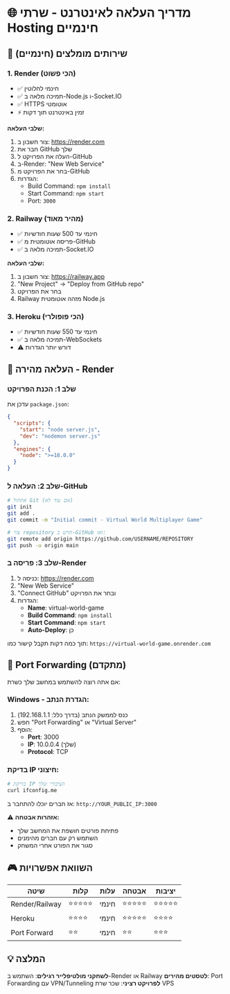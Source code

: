 # 🌐 מדריך העלאה לאינטרנט - שרתי Hosting חינמיים

## 🎯 שירותים מומלצים (חינמיים)

### 1. **Render** (הכי פשוט)
- ✅ חינמי לחלוטין
- ✅ תמיכה מלאה ב-Node.js ו-Socket.IO
- ✅ HTTPS אוטומטי
- ⚡ זמין באינטרנט תוך דקות

**שלבי העלאה:**
1. צור חשבון ב: https://render.com
2. חבר את GitHub שלך
3. העלה את הפרויקט ל-GitHub
4. ב-Render: "New Web Service"
5. בחר את הפרויקט מ-GitHub
6. הגדרות:
   - Build Command: `npm install`
   - Start Command: `npm start`
   - Port: `3000`

### 2. **Railway** (מהיר מאוד)
- ✅ חינמי עד 500 שעות חודשיות
- ✅ פריסה אוטומטית מ-GitHub
- ✅ תמיכה מלאה ב-Socket.IO

**שלבי העלאה:**
1. צור חשבון ב: https://railway.app
2. "New Project" → "Deploy from GitHub repo"
3. בחר את הפרויקט
4. Railway מזהה אוטומטית Node.js

### 3. **Heroku** (הכי פופולרי)
- ✅ חינמי עד 550 שעות חודשיות
- ✅ תמיכה מלאה ב-WebSockets
- ⚠️ דורש יותר הגדרות

## 🚀 העלאה מהירה - Render

### שלב 1: הכנת הפרויקט
עדכן את `package.json`:
```json
{
  "scripts": {
    "start": "node server.js",
    "dev": "nodemon server.js"
  },
  "engines": {
    "node": ">=18.0.0"
  }
}
```

### שלב 2: העלאה ל-GitHub
```bash
# אתחול Git (אם עוד לא)
git init
git add .
git commit -m "Initial commit - Virtual World Multiplayer Game"

# צור repository חדש ב-GitHub ואז:
git remote add origin https://github.com/USERNAME/REPOSITORY
git push -u origin main
```

### שלב 3: פריסה ב-Render
1. כניסה ל: https://render.com
2. "New Web Service"
3. "Connect GitHub" ובחר את הפרויקט
4. הגדרות:
   - **Name**: virtual-world-game
   - **Build Command**: `npm install`
   - **Start Command**: `npm start`
   - **Auto-Deploy**: כן

תוך כמה דקות תקבל קישור כמו:
`https://virtual-world-game.onrender.com`

## 🔧 Port Forwarding (מתקדם)

אם אתה רוצה להשתמש במחשב שלך כשרת:

### Windows - הגדרת הנתב:
1. כנס לממשק הנתב (בדרך כלל: 192.168.1.1)
2. חפש "Port Forwarding" או "Virtual Server"
3. הוסף:
   - **Port**: 3000
   - **IP**: 10.0.0.4 (שלך)
   - **Protocol**: TCP

### בדיקת IP חיצוני:
```bash
# בדיקת IP הציבורי שלך
curl ifconfig.me
```

אז חברים יוכלו להתחבר ב: `http://YOUR_PUBLIC_IP:3000`

⚠️ **אזהרות אבטחה:**
- פתיחת פורטים חושפת את המחשב שלך
- השתמש רק עם חברים מהימנים
- סגור את הפורט אחרי המשחק

## 🎮 השוואת אפשרויות

| שיטה | קלות | עלות | אבטחה | יציבות |
|------|------|------|--------|---------|
| Render/Railway | ⭐⭐⭐⭐⭐ | חינמי | ⭐⭐⭐⭐⭐ | ⭐⭐⭐⭐⭐ |
| Heroku | ⭐⭐⭐⭐ | חינמי | ⭐⭐⭐⭐⭐ | ⭐⭐⭐⭐ |
| Port Forward | ⭐⭐ | חינמי | ⭐⭐ | ⭐⭐⭐ |

## 💡 המלצה

**לשחקני מולטיפלייר רגילים**: השתמש ב-Render או Railway
**לטסטים מהירים**: Port Forwarding עם VPN/Tunneling
**לפרויקט רציני**: שכר שרת VPS
